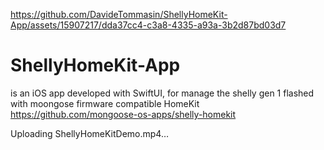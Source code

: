 
https://github.com/DavideTommasin/ShellyHomeKit-App/assets/15907217/dda37cc4-c3a8-4335-a93a-3b2d87bd03d7
# ShellyHomeKit-App
is an iOS app developed with SwiftUI, for manage the shelly gen 1 flashed with moongose firmware compatible HomeKit 
https://github.com/mongoose-os-apps/shelly-homekit

Uploading ShellyHomeKitDemo.mp4…
